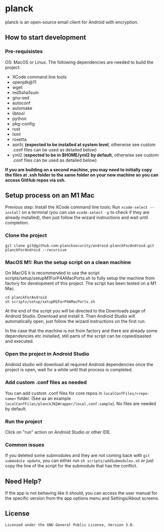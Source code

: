 # planck

planck is an open-source email client for Android with encryption.

## How to start development
### Pre-requisistes
OS: MacOS or Linux.
The following dependencies are needed to build the project:
- XCode command line tools
- openjdk@11
- wget
- md5sha1sum
- gnu-sed
- autoconf
- automake
- libtool
- python
- pkg-config
- rust
- lxml
- rosetta
- asn1c **(expected to be installed at system level**, otherwise see custom .conf files can be used as detailed below)
- yml2 (**expected to be in \$HOME/yml2 by default**, otherwise see custom .conf files can be used as detailed below)

**If you are building on a second machine, you may need to initially copy the files at .ssh folder to the same folder on your new machine so you can access GitHub repos via ssh.**

## Setup process on an M1 Mac
Previous step: Install the XCode command line tools: Run `xcode-select --install` on a terminal (you can use `xcode-select -p` to check if they are already installed), then just follow the wizard instructions and wait until completion.

### Clone the project
`git clone git@github.com:plancksecurity/android-planckForAndroid.git planckForAndroid --recursive`

### MacOS M1: Run the setup script on a clean machine
On MacOS it is recommended to use the script scripts/setup/setupM1ForP4AMacPorts.sh to fully setup the machine from factory for development of this project.
The script has been tested on a M1 Mac.
```
cd planckForAndroid
sh scripts/setup/setupM1ForP4AMacPorts.sh
```
At the end of the script you will be directed to the Downloads page of Android Studio. Download and install it. Then Android Studio will automatically open, just follow the wizard instructions on the first run.

In the case that the machine is not from factory and there are already some dependencies etc installed, still parts of the script can be copied/pasted and executed.

### Open the project in Android Studio
Android studio will download all required Android dependencies once the project is open, wait for a while until that process is completed.

### Add custom .conf files as needed
You can add custom .conf files for core repos in `localConfFiles/<repo-name>` folder. (See as an example `localConfFiles/planckJNIWrapper/local.conf.sample`).
No files are needed by default.

### Run the project
Click on "run" action on Android Studio or other IDE.

### Common issues
If you deleted some submodules and they are not coming back with `git submodule update`, you can either run `sh scripts/addSubmodules.sh` or just copy the line of the script for the submodule that has the conflict.


## Need Help?

If the app is not behaving like it should, you can access the user manual for the specific version from the app options menu and Settings/About screens.

## License

    Licensed under the GNU General Public License, Version 3.0.

